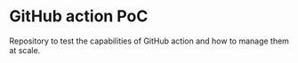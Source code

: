 # GitHub action PoC
Repository to test the capabilities of GitHub action and how to manage them at scale.
